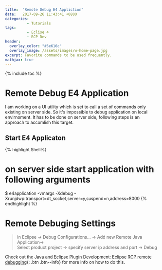 ```yaml
---
title:  "Remote Debug E4 Appliction"
date:   2017-09-26 11:43:41 +0800
categories:
          - Tutorials
tags:          
          - Eclise 4
          - RCP Dev
header:
  overlay_color: "#5e616c"
  overlay_image: /assets/images/w-home-page.jpg
excerpt: Favorite commands to be used frequently.
mathjax: true
---
```



{% include toc %}

# Remote Debug E4 Application

I am working on a UI utility which is set to call a set of commands only existing on server side. So it's impossible to debug application on local envirnoment. It has to be done on server side, following steps is an approach to accomlish this target.

## Start E4 Applicaton
 {% highlight Shell%}
 # on server side start application with following arguments
 $ e4application -vmargs -Xdebug -Xrunjdwp:transport=dt_socket,server=y,suspend=n,address=8000
 {% endhighlight %}


# Remote Debuging Settings

> In Eclipse -> Debug Configurations... -> Add new Remote Java Application->  
Select product project -> specify server ip address and port -> Debug


Check out the [Java and Eclipse Plugin Development: Eclipse RCP remote debugging][remote-debug]{: .btn .btn--info} for more info on how to do this.

[remote-debug]: http://exploreeclipse.blogspot.hk/2016/05/eclipse-rcp-remote-debugging.html
